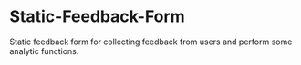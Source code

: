 # Static-Feedback-Form
Static feedback form for collecting feedback from users and perform some analytic functions.

